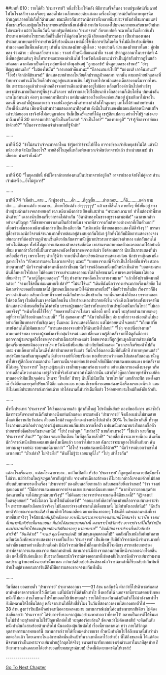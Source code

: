 ##บทที่ 610 : รายได้ตั๋ว ‘ปรมาจารย์’!
หนึ่งชั่วโมงให้หลัง
พิธีการเสร็จสิ้นลง รอบปฐมทัศน์เริ่มฉาย!
ไฟในโรงสลัวรางลงเรื่อยๆ หลอดไฟดวงเล็กทะยอยดับแสงลง เครื่องมืออุปกรณ์บันทึกภาพทุกชนิด ล้วนถูกนำออกไปเก็บไว้ด้านนอก ขณะเดียวกันบรรดานักข่าวทั้งหลายก็มาประจำยังเก้าอี้ชมภาพยนตร์ ทั้งแขกเหรื่อและผู้ชมในโรงภาพยนตร์ชั้นหนึ่งแห่งนี้ต่างพากันจ้องมองไปบนจอภาพยนตร์ขนาดยักษ์ตาไม่กระพริบ แม้ว่าในเย็นวันนี้ รอบปฐมทัศน์ของ ‘ปรมาจารย์’ กับรอบปกติ จะฉายในวันเดียวกันทั่วประเทศ แต่อย่างไรซะรอบสื่อก็ขึ้นชื่อว่าได้ดูก่อนใครอยู่ดี
เสียงดนตรีบรรเลงมา
เป็นทำนองเพลงประกอบภาพยนตร์ที่จางหย่วนฉีขับร้องนั่นเอง แต่เมื่อใช้เพื่อการเปิดไตเติ้ล จึงไม่มีเสียงร้องมีเพียงทำนองคลอเป็นพื้นหลังเบาๆ เท่านั้น
นำแสดงฝ่ายหญิงโดย : จางหย่วนฉี
นำแสดงฝ่ายชายโดย : อู๋เฟยหลง
ร่วมด้วย : เถียนเสวี่ยเทา
และ : จางเย่
ตัวหนังสือแนะนำชื่อ จางเย่ ปรากฏออกมาในบรรทัดที่ 4 ซึ่งขึ้นอยู่ตอนต้นๆ
อินโทรภาพและเพลงดำเนินไป ชื่อหวังเฉิงเผิงแนะนำว่าเป็นผู้กำกับปรากฏขึ้นแล้วเฟดออก ฉากตัดมาเป็นเด็กๆ กลุ่มหนึ่งกำลังมุงกันอยู่
“ลูกบอลข้า! นั่นลูกบอลของข้านะ!”
“ฮ่าๆ ปัญญาอ่อนเอ๊ย”
“ไม่ต้องให้มัน”
“เอาบอลข้าคืนมานะ”
“ก็ลองมาแย่งไปสิ”
“แย่งแน่! เอาคืนมานะ!”
“โอ๊ย! เจ้ากล้าตีข้าเหรอ!”
นักแสดงบทต้าหลงในวัยเด็กปรากฏตัวออกมา
จากนั้น ตามมาด้วยนักแสดงที่รับบทจางหย่วนฉีในวัยเด็กปรากฏอยู่บนสะพานหิน ไม่รู้ว่าเขาไปหานักแสดงเด็กสองคนนี้มาจากไหนกัน เพราะมองดูแล้วช่างคล้ายคลึงจางหย่วนฉีและต้าหลงอยู่ไม่น้อย
พล็อตเรื่องดำเนินไปอย่างช้าๆ เพราะส่วนมากเป็นการปูพื้นฐานตัวละคร หลังจากฉายไปได้สิบนาที เด็กสองคนก็เติบโตขึ้น ปมหนังอันแรกโผล่มาแล้ว ค่อยๆ เผยออกมาทีละช่วง แต่ปมหลักของเรื่องยังคงซ่อนเร้นอยู่ ผู้ชมยังหาไม่เจอในตอนนี้
ตรงเก้าอี้ผู้ชมแถวแรก จางเย่นั่งอยู่ตรงนั้นท่าทางกำลังตั้งใจดูมากๆ เขาไม่ได้ร่วมถ่ายทำหนังเรื่องนี้ตั้งแต่ต้น เพียงเพิ่งเข้ามาร่วมแสดงเอานาทีสุดท้าย ดังนั้นในส่วนของขั้นตอนตัดต่อหนังจนเสร็จแล้วปล่อยออก เขาจึงยังไม่เคยดูมาก่อน วันนี้เป็นครั้งแรกที่ได้ดู เขารู้สึกแปลกๆ อย่างไรไม่รู้
หนังฉายมาถึงนาทีที่ 30 บทจางเย่ปรากฏตัวเป็นครั้งแรก!
“เจ้าเป็นใคร?”
“ลองทายดูสิ”
“เจ้ารู้จักอาจารย์ของข้าด้วยรึ?”
“เป็นอาจารย์ของเจ้าต่างหากที่รู้จักข้า”


……


นาทีที่ 52
“ข้าไม่สนว่าเจ้าจะมาจากไหน ข้ารู้แต่ว่าข้าจะไปที่ใด อาจารย์ของเจ้ายังหยุดข้าไม่ได้ แล้วน้ำหน้าอย่างเจ้านับเป็นอะไร? มวยสิงอี้ในยุคนี้เหลือเพียงพวกเจ้าศิษย์อาจารย์แล้ว ช่างน่าสมเพช! น่าเสียดาย น่าเศร้ายิ่งนัก!”


……


นาทีที่ 60
“ในยุคสมัยนี้ ยังมีใครกล้ายกย่องตนเป็นปรมาจารย์อยู่อีก? อาจารย์ของเจ้ายังไม่คู่ควร ส่วนเจ้าน่ะหรือ...ยิ่งไม่คู่ควร!”


……


นาทีที่ 74
“เมื่อข้า...ตาย… กังฟูของข้า…..อั่ก......ก็สูญสิ้น…...ช่างเถอะ…...ก็ดี….…..แค่ก ยามเกิด…..เกิดมาแต่ตัว ยามตาย….ก็ตายไปแต่ตัว ฮ่าๆๆๆๆๆๆ!” แล้วเขาก็สิ้นใจ ตายทั้งๆ ที่ยังยิ้มอยู่
ทางฝ่ายผู้ชมด้านล่างจอภาพยนตร์
เฉาเหมิงเหมิงกล่าวเสียงสั่นสะท้าน “พระเอกเลวมาก! ทำไมต้องฆ่าพี่ชายฉันด้วย!”
เฉาถงน้ำเสียงเกรี้ยวกราดไม่ต่างกัน “อิตาต้าหลงนั่นขวางหูขวางตาชะมัด!”
เฉาตานกล่าวอย่างจนปัญญา “ก็พี่ชายพวกเราเล่นเป็นตัวร้ายนี่นา พวกพี่สาวจางกับต้าหลงต่างหากที่เป็นตัวเอก!”
เพื่อนร่วมชั้นของเหมิงเหมิงกล่าวเป็นเสียงเดียวกัน “เหมิงเหมิง พี่ชายของเธอแสดงได้ดีจริงๆ !”
บรรดาผู้สื่อข่าวและนักวิจารณ์จำนวนมากที่รายล้อมอยู่ต่างสบตากันไปมา รู้สึกทึ่งไปกับฝีมือการแสดงของจางเย่และการที่ต้องปรากฏตัวบนซีนเดียวกันกับดาราหนังบู๊มากประสบการณ์อย่างต้าหลง แต่กลับเล่นได้อย่างไม่มีสะดุด ทั้งยังไม่ถูกการแสดงของต้าหลงข่มสักนิด เขาสามารถถ่ายทอดตัวละครออกมาได้อย่างดีเยี่ยม หากกล่าวถึงว่านี่เป็นการแสดงหนังครั้งแรกของจางเย่แล้ว ยิ่งต้องบอกว่า นับเป็นการแสดงที่น่าเหลือเชื่อจริงๆ เพราะใครๆ ต่างก็รู้ดีว่า จางเย่นั้นไม่เคยเรียนด้านการแสดงมาก่อน
นักข่าวหญิงคนหนึ่งสูดหายใจลึก “ทักษะการแสดงไม่เลวเลยจริงๆ นะคะ”
“บทของจางเย่นี้จัดว่าเป็นไฮไลต์ที่แท้จริง สะกดสายตามาก!” นักวิจารณ์หนังคนหนึ่งกล่าวชื่นชม
นักวิจารณ์อีกคนหนึ่งพยักหน้าเห็นด้วย “บอกตามตรง ฉันนี่ลืมหายใจไปเลย ไม่คิดเลยว่าจางเย่จะแสดงออกมาได้ล้ำเลิศขนาดนี้ คาแรคเตอร์พัฒนาได้ยอดเยี่ยมจริงๆ !”
“ฉากบู๊ก็สุดยอดสุดๆ”
“ใช่ๆ ท่วงท่าการเคลื่อนไหวสวยงามมาก”
“แล้วก็ยังปราณีตมากอีกด้วย”
“จางเย่ใช้สตั๊นท์แมนแทนรึเปล่า?”
“ไม่น่าใช้นะ”
“เดิมทีฉันนึกว่าจางเย่จะมาก่อเรื่องเสียอีก ไม่คิดเลยว่าจะยอดเยี่ยมขนาดนี้! ผู้ชายคนนี้แสดงหนังได้ด้วยเหรอเนี่ย!”
เมื่อตัวร้ายสิ้นชีพ เรื่องราวก็ถึงคราวดำเนินต่อ กลับมาถึงบทที่จางหย่วนฉีกับต้าหลงเคียงข้างกัน จากนั้นจอหนังก็ดับลง บรรดาหลอดไฟดวงเล็กๆ เริ่มติดขึ้นมา
เครดิตเลื่อนขึ้น เสียงร้องเพลงประกอบดังขึ้น
หวังเฉิงเผิงพร้อมทั้งบรรดาทีมนักแสดงนำทั้งหมดยืนขึ้นโค้งคำนับ
บรรดาผู้ชมและนักข่าวทั้งหลายล้วนปรบมือสนั่นหวั่นไหว!
“ไม่เลวเลยจริงๆ”
“หนังเรื่องนี้ใช้ได้ๆ”
“ยอดขายตั๋วน่าจะไม่เลว พล็อตงี้ บทงี้ ภาพงี้ ทะลุร้อยล้านสบายแหงๆ อยู่ที่ว่าจะได้กี่ร้อยล้านแล้วแบบนี้”
“ใช่ สุดยอดมาก!”
“ฉันว่ามันก็งั้นๆ อ่ะ บทพี่สาวจางน้อยเกินไปนะ อย่างกับเป็นบทดารารับเชิญเฉยๆ งั้นแหละ ถึงจะแสดงดีก็เถอะ แต่ไม่ค่อยหนำใจเลยอ่ะ”
“เถียนเสวี่ยเทายังเล่นได้ไม่พัฒนาเลย”
“การแสดงของจางเย่ทำให้ฉันตะลึงไปเลย!”
“ใช่ๆ จางเย่นี่อย่างเทพ”
ภาพยนตร์จบลง บรรดาผู้ชมยังคงจับกลุ่มวิจารณ์ แลกเปลี่ยนความรู้สึกหลังจากที่ได้ดูกันอีกยาว นอกจากผู้ชมจะพูดถึงชื่อของจางหย่วนฉีและต้าหลงแล้ว ชื่อของจางเย่ก็ถูกผู้คนพูดถึงมากด้วยเช่นกัน
ผู้คนเริ่มทะยอยเดินออกจากโรง
หวังเฉิงเผิงยิ้มแย้มกล่าวกับทีมนักแสดง “พวกเราก็เตรียมตัวไปกันเถอะ งานเลี้ยงภายในโดนดึงให้ล่าช้ามาหลายวันแล้ว วันนี้จะได้ฉลองเต็มที่กันสักที ลำบากทุกคนแล้ว”
เหล่านักแสดงหันมาพูดคุยกัน
มีเพียงจางเย่ที่เงียบขรึมลง พอเทียบระหว่างตอนไปแสดงกับตอนมานั่งดู ทำให้เขารู้สึกถึงความแตกต่าง โดยรวมนั้นจางเย่ค่อนข้างพอใจกับฝีมือการแสดงของตนเอง แต่หลังจากที่ได้มาดู ‘ปรมาจารย์’ ในฐานะผู้ชมแล้ว เขาก็พบจุดบกพร่องบางอย่าง อย่างเช่นการแอคติ้งบางจุด หรือการเคลื่อนไหวบางตอน เขารู้สึกว่าที่จริงยังสามารถทำได้ดีกว่านั้น แล้วยังคิวบู๊ออกวิทยายุทธ์ที่จางเย่คิดมาตลอดว่ามันเป็นจุดอ่อน ไหนจะ ‘ไทเก็ก’ ป่วยๆ นั่นก็ไม่นับเป็น ‘มวยไทเก๊ก’ เลยสักกะผีก ของโคตรเก๊ ยังมีอีกหลายจุดที่ปรับแก้ได้อีก แต่เอาเถอะ พอละ ก็เขาเพิ่งจะเคยแสดงหนังเรื่องแรกเองนี่หว่า แถมยังไม่เคยมีประสบการณ์มาก่อนด้วย ทำได้ขนาดนี้นับว่าเต็มที่แล้ว ไว้ค่อยพยายามใหม่ทีหลังก็แล้วกัน


……


ทั่วทั้งประเทศ
‘ปรมาจารย์’ ได้เริ่มออกฉายแล้ว
ผู้กำกับใหญ่ โปรดักชั่นยักษ์ กองทัพอลังการ หนำซ้ำยังมีดาราระดับจางหย่วนฉีกับต้าหลงนั่งแท่นนักแสดง กระแสหนัง ‘ปรมาจารย์’ จึงเนืองแน่นไม่ขาดสาย ตั้งแต่เมื่อวานกับวันก่อน ตั๋วออนไลน์ล้วนถูกสั่งจองล่วงหน้าไปแล้วถึง 30% ในวันเดียวกันนี้ ทั่วทุกโรงภาพยนตร์เกิดปรากฏการณ์ฝูงชนแห่แหนกันเข้าแถวรอซื้อตั๋ว แฟนหนังมากมายเร่งรีบถล่มซื้อตั๋วช่วยกระพือชื่อเสียงกันขนาดหนัก!
“โย่ว! เหล่าซุน”
“เหล่าสวี? นายก็มาเหรอ?”
“ใช่แล้ว นายก็มาดู ‘ปรมาจารย์’ สินะ?”
“ถูกต้อง รอมาเป็นเดือน ในที่สุดก็ฉายสักที!”
“รอบสื่อเพิ่งจะฉายจบนี่เอง ฉันเห็นนักวิจารณ์หนังเขียนคอมเมนต์ลงในเน็ตแล้ว บอกว่าไม่เลวเลย ฉันกะว่าจะมาดูเองให้เห็นกับตา ฉันอยากมาดูจางเย่น่ะ ชอบหมอนี่มากกว่า”
“โอ้โห! จางเย่แสดงหนังได้ด้วย?”
“นักวิจารณ์บอกว่าเขาไม่เลวเลยนะ”
“มั่วเปล่า? ไม่จริงมั้ง!”
“ฉันก็ไม่รู้ว่ะ เลยมาดูนี่ไง”
“ไปๆ เข้าโรงกัน”


……


แต่ละโรงเริ่มฉาย..
แต่ละโรงฉายจบลง..
แค่วันเปิดตัว หัวข้อ ‘ปรมาจารย์’ ก็ถูกพูดถึงบนเวยป๋อนับครั้งไม่ถ้วน แม้ว่าส่วนใหญ่จะพูดเกี่ยวกับผู้กำกับ จางหย่วนฉีและต้าหลง ก็ไม่วายกล่าวถึงจางเย่ด้วยไม่น้อย เทียบกับบทพระรองในเรื่อง ‘ปรมาจารย์’ ของเถียนเสวี่ยเทาแล้ว กลับเยอะเสียยิ่งกว่าเยอะ!
“ว้าว จางเย่สุดยอดมาก!”
“ฝีมือการแสดงของอาจารย์จางฉายแสงจนตาฉันแทบบอด!”
“ฉากหัวเราะตอนสุดท้ายก่อนตายนั่น จบได้สมบูรณ์แบบจริงๆ!”
“ไม่คิดเลยว่าอาจารย์จางจะแสดงได้ดีขนาดนี้!”
“@จางเย่! โคตรสุดยอด!”
“หนังไม่เลว ไม่ทำให้ฉันผิดหวัง!”
“ตอนแรกยังคิดว่าที่กองถ่ายเลือกจางเย่มาเพราะจำใจ เพราะหมดตัวเลือกแล้วจริงๆ ไม่นึกเลยว่าจางเย่จะเล่นได้เด็ดขนาดนี้ ไม่มีทำพังเลยสักนิด!”
“ฉันรักบทตัวร้ายของจางเย่ชะมัด! เริ่มมาก็ทำให้คนเกลียด อยากเห็นเขาตายๆ ไปซะก็ดี แต่พอตอนหลังที่เขาตายขึ้นมาจริงๆ ใจฉันแม่*กลับรู้สึกเสียดาย อาจเป็นเพราะอาจารย์จางเล่นบทนี้ได้สมจริง จะว่าไป จางเย่ก็เหมาะกับตัวร้ายนี้มากเลยนะ ที่เล่นได้สมบทบาทอย่างนี้ คงเพราะในชีวิตจริง อาจารย์จางก็ไม่ใช่ว่าเป็นคนประเภทที่ทำให้คนหมู่มากต้องกัดฟันกรอดๆ หรอกเหรอ!”
“ยินดีกับอาจารย์จางที่เดบิวต์หนังสำเร็จ!”
“ยินดีด้วย!”
“จางเย่ คุณโคตรหล่อฉิ*! สนับสนุนคุณตลอดไป!”
คอลัมน์ในหนังสือพิมพ์หลายฉบับเน้นถึงทักษะการแสดงของจางเย่ในเรื่อง ‘ปรมาจารย์’ เป็นพิเศษ ยังมีนักวิจารณ์หนังจำนวนมากที่กล่าวชื่นชมเขาอย่างเต็มปากเต็มคำ มีนักวิจารณ์เพียงไม่กี่คนเท่านั้นที่โจมตีเขา สรรหาข้อบกพร่องสารพัดจากการแสดงของจางเย่ออกมาตำหนิ
สถานการณ์นี้ต่างจากตอนก่อนที่หนังจะออกฉายโดยสิ้นเชิง แค่ไม่กี่วันก่อนนี้เอง ที่บรรดาสื่อและนักวิจารณ์ต่างออกมาตั้งข้อสงสัยในการดึงตัวจางเย่มาร่วมงาน ผลปรากฏว่าพอหนังฉายเท่านั้นแหละ กว่าแปดสิบเปอร์เซ็นต์ของนักวิจารณ์เหล่านี้ก็รีบกลับลำกันทันที ส่วนใหญ่ต่างออกมาการันตีถึงฝีมือการแสดงของจางเย่กันทั้งนั้น


……


วันที่สอง
ยอดขายตั๋ว ‘ปรมาจารย์’ ประกาศออกมา ——31 ล้าน
ผลลัพธ์นี้ ต่ำกว่าที่โปรดิวเซอร์และสตาฟหนังคาดการณ์เอาไว้เล็กน้อย แต่ไม่นับว่าได้ต่ำสักเท่าไร ซึ่งพอรับได้ นอกจากนี้กระแสตอบรับของหนังก็ไม่เลว ส่วนโฆษณาโปรโมทออกไปเพียงพอแล้ว รายได้ตั๋วของวันหลังเปิดตัวก็ไม่น่ากังวลเท่าไร ยังมีเพดานให้ไต่ขึ้นได้อยู่
หลังจากผ่านไปยี่สิบสี่ชั่วโมง ในวันที่สองกวาดรายได้ยอดขายตั๋วไป —— 38 ล้าน สูงกว่าวันเปิดตัวอย่างเหนือความคาดหมาย สถานการณ์เช่นนี้ค่อนข้างหายากทีเดียว ไม่ต้องสงสัยเลยว่า ‘ปรมาจารย์’ ได้รับการรับรองจากผู้ชมอย่างมหาศาลกว่าที่คาดไว้! กลายเป็นการตีโต้ขึ้นมาในไม่ช้า!
ทะลุร้อยล้านไม่ใช่ปัญหาอีกต่อไป!
ทะลุสองร้อยล้าน? ชัดเจนว่าไม่ต้องสงสัย!
จะติดอันดับหนังทำเงินถึงสามร้อยล้านหรือไม่ นั่นคงต้องลุ้นกันต่อไป เรื่องนี้ยากคาดเดา ทว่า ภายใต้วิกฤตอุตสาหกรรมภาพยนตร์นี้ สถานการณ์รายได้ทั้งหมดต่างซบเซา ตั๋วหนังทำเงินไปได้ถึงขนาดนี้นับว่าน่าตกตะลึงแล้ว โดยเฉพาะในแง่การผลิตนั้นเกินเป้าที่พวกเขาตั้งเอาไว้อย่างยิ่ง ที่ได้ถึงขนาดนี้ ได้แต่ต้องพิจารณาว่าเป็นเพราะจางเย่มาช่วยกู้วิกฤตให้จริงๆ ขนาดเข้ามารับบทอย่างเร่งด่วนเอาในนาทีสุดท้าย ก็ยังสามารถเล่นออกมาได้อย่างยอดเยี่ยมสมบูรณ์แบบ! เรื่องนี้ต้องยกเครดิตให้เขาล่ะ!






*-*-*-*-*-*-*-*-*-*-*-*-*-*-*-*-*-*






[Go To Next Chapter]( ./11.md)